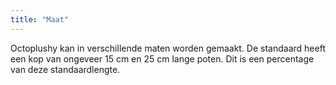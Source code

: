 ```yaml
---
title: "Maat"
---
```


Octoplushy kan in verschillende maten worden gemaakt. De standaard heeft een kop van ongeveer 15 cm en 25 cm lange poten. Dit is een percentage van deze standaardlengte.




